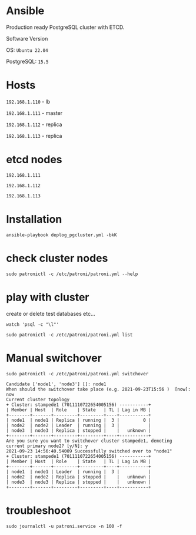 # Ansible

Production ready PostgreSQL cluster with ETCD.

Software Version

OS: ```Ubuntu 22.04```

PostgreSQL: ```15.5```


# Hosts

```192.168.1.110``` - lb

```192.168.1.111``` - master

```192.168.1.112``` - replica

```192.168.1.113```  - replica

# etcd nodes

```192.168.1.111```

```192.168.1.112```

```192.168.1.113```

# Installation
```ansible-playbook deplog_pgcluster.yml -bkK```

# check cluster nodes
```sudo patronictl -c /etc/patroni/patroni.yml --help```

# play with cluster

create or delete test databases etc...

```watch 'psql -c "\l"'```

```sudo patronictl -c /etc/patroni/patroni.yml list```

# Manual switchover
```sudo patronictl -c /etc/patroni/patroni.yml switchover```


```primary [node2]: node2
Candidate ['node1', 'node3'] []: node1
When should the switchover take place (e.g. 2021-09-23T15:56 )  [now]: now
Current cluster topology
+ Cluster: stampede1 (7011110722654005156) -----------+
| Member | Host  | Role    | State   | TL | Lag in MB |
+--------+-------+---------+---------+----+-----------+
| node1  | node1 | Replica | running |  3 |         0 |
| node2  | node2 | Leader  | running |  3 |           |
| node3  | node3 | Replica | stopped |    |   unknown |
+--------+-------+---------+---------+----+-----------+
Are you sure you want to switchover cluster stampede1, demoting current primary node2? [y/N]: y
2021-09-23 14:56:40.54009 Successfully switched over to "node1"
+ Cluster: stampede1 (7011110722654005156) -----------+
| Member | Host  | Role    | State   | TL | Lag in MB |
+--------+-------+---------+---------+----+-----------+
| node1  | node1 | Leader  | running |  3 |           |
| node2  | node2 | Replica | stopped |    |   unknown |
| node3  | node3 | Replica | stopped |    |   unknown |
+--------+-------+---------+---------+----+-----------+
```

# troubleshoot

```sudo journalctl -u patroni.service -n 100 -f```



